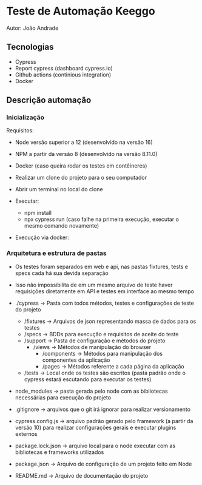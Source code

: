# Teste de Automação Keeggo

Autor: João Andrade


## Tecnologias
- Cypress
- Report cypress (dashboard cypress.io)
- Github actions (continious integration)
- Docker


## Descrição automação
### Inicialização
Requisitos:
- Node versão superior a 12 (desenvolvido na versão 16)
- NPM a partir da versão 8 (desenvolvido na versão 8.11.0)
- Docker (caso queira rodar os testes em contêineres)

- Realizar um clone do projeto para o seu computador
- Abrir um terminal no local do clone
- Executar:
    - npm install
    - npx cypress run (caso falhe na primeira execução, executar o mesmo comando novamente)

- Execução via docker:
    

### Arquitetura e estrutura de pastas
- Os testes foram separados em web e api, nas pastas fixtures, tests e specs cada há sua devida separação
- Isso não impossibilita de em um mesmo arquivo de teste haver requisições diretamente em API e testes em interface ao mesmo tempo

- ./cypress -> Pasta com todos métodos, testes e configurações de teste do projeto
    - /fixtures -> Arquivos de json representando massa de dados para os testes
    - /specs -> BDDs para execução e requisitos de aceite do teste
    - /support -> Pasta de configuração e métodos do projeto
        - /views -> Métodos de manipulação do browser
            - /components -> Métodos para manipulação dos componentes da aplicação
            - /pages -> Métodos referente a cada página da aplicação
    - /tests -> Local onde os testes são escritos (pasta padrão onde o cypress estará escutando para executar os testes)
- node_modules -> pasta gerada pelo node com as bibliotecas necessárias para execução do projeto

- .gitignore -> arquivos que o git irá ignorar para realizar versionamento
- cypress.config.js -> arquivo padrão gerado pelo framework (a partir da versão 10) para realizar configurações gerais e executar plugins externos
- package.lock.json -> arquivo local para o node executar com as bibliotecas e frameworks utilizados
- package.json -> Arquivo de configuração de um projeto feito em Node
- README.md -> Arquivo de documentação do projeto

